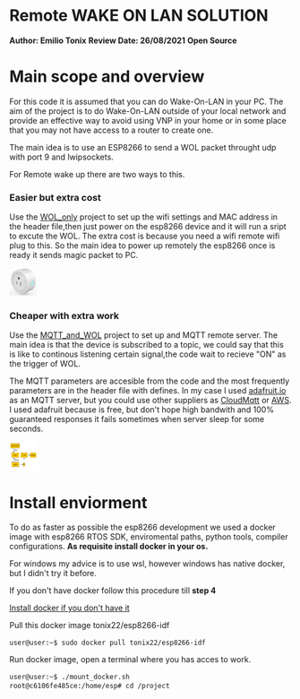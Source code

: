 # Remote WAKE ON LAN SOLUTION

**Author: Emilio Tonix**
**Review Date: 26/08/2021** 
**Open Source**


# Main scope and overview

For this code it is assumed that you can do Wake-On-LAN in your PC. The aim of the project is to do Wake-On-LAN outside of your local network and provide an effective way to avoid using VNP in your home or in some place that you may not have access to a router to create one.

The main idea is to use an ESP8266 to send a WOL packet throught udp with port 9 and lwipsockets.

For Remote wake up there are two ways to this.

### Easier but extra cost

Use the [WOL_only](/WOL_only) project to set up the wifi settings and MAC address in the header file,then just power on the esp8266 device and it will run a sript to excute the WOL. The extra cost is because you need a wifi remote wifi plug to this. So the main idea to power up remotely the esp8266 once is ready it sends magic packet to PC.

<img src="/Diagrams/smatplug.png" alt="WIFIPLUG" style="height: 50px; width:50px;"/>


### Cheaper with extra work

Use the [MQTT_and_WOL](/MQTT_and_WOL) project to set up and MQTT remote server. The main idea is that the device is subscribed to a topic, we could say that this is like to continous listening certain signal,the code wait to recieve "ON" as the trigger of WOL. 

The MQTT parameters are accesible from the code and the most frequently parameters are in the header file with defines. In my case I used [adafruit.io](https://io.adafruit.com) as an MQTT server, but you could use other suppliers as [CloudMqtt](https://www.cloudmqtt.com/plans.html) or [AWS](https://docs.aws.amazon.com/iot/latest/developerguide/mqtt.html). I used adafruit because is free, but don't hope high bandwith and 100% guaranteed responses it fails sometimes when server sleep for some seconds. 

<img src="/Diagrams/General_View.jpg" alt="GeneralOverview" style="height: 50px; width:50px;"/>

# Install enviorment

To do as faster as possible the esp8266 development we used a docker image with esp8266 RTOS SDK, enviromental paths, python tools, compiler configurations. **As requisite install docker in your os.**

For windows my advice is to use wsl, however windows has native docker, but I didn't try it before. 

If you don't have docker follow this procedure till **step 4**

[Install docker if you don't have it](https://github.com/Tonix22/LuxFlux_Esp8266_LighStick/wiki/1.-Docker-Setup)


Pull this docker image tonix22/esp8266-idf

```console
user@user:~$ sudo docker pull tonix22/esp8266-idf
```

Run docker image, open a terminal where you has acces to work. 

```console
user@user:~$ ./mount_docker.sh
root@c6106fe485ce:/home/esp# cd /project
```








